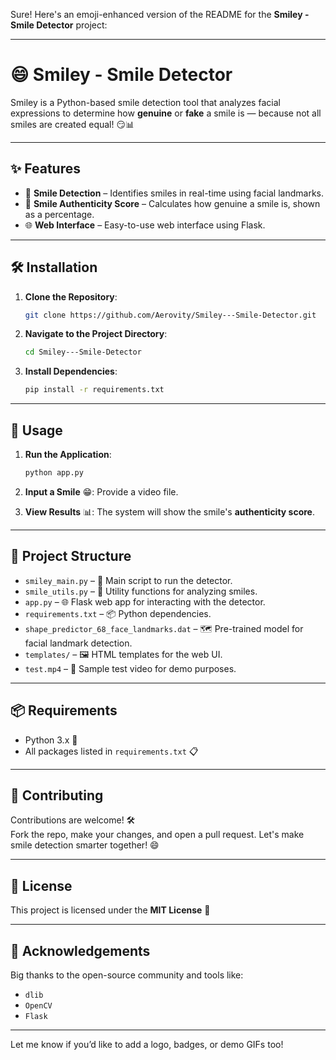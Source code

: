 Sure! Here's an emoji-enhanced version of the README for the **Smiley - Smile Detector** project:

---

# 😄 Smiley - Smile Detector

Smiley is a Python-based smile detection tool that analyzes facial expressions to determine how **genuine** or **fake** a smile is — because not all smiles are created equal! 😏📊

---

## ✨ Features

- 📸 **Smile Detection** – Identifies smiles in real-time using facial landmarks.
- 🎯 **Smile Authenticity Score** – Calculates how genuine a smile is, shown as a percentage.
- 🌐 **Web Interface** – Easy-to-use web interface using Flask.

---

## 🛠️ Installation

1. **Clone the Repository**:

   ```bash
   git clone https://github.com/Aerovity/Smiley---Smile-Detector.git
   ```

2. **Navigate to the Project Directory**:

   ```bash
   cd Smiley---Smile-Detector
   ```

3. **Install Dependencies**:

   ```bash
   pip install -r requirements.txt
   ```

---

## 🚀 Usage

1. **Run the Application**:

   ```bash
   python app.py
   ```

2. **Input a Smile** 😁: Provide a video file.

3. **View Results** 📊: The system will show the smile's **authenticity score**.

---

## 📁 Project Structure

- `smiley_main.py` – 🧠 Main script to run the detector.
- `smile_utils.py` – 🔧 Utility functions for analyzing smiles.
- `app.py` – 🌐 Flask web app for interacting with the detector.
- `requirements.txt` – 📦 Python dependencies.
- `shape_predictor_68_face_landmarks.dat` – 🗺️ Pre-trained model for facial landmark detection.
- `templates/` – 🖼️ HTML templates for the web UI.
- `test.mp4` – 🎥 Sample test video for demo purposes.

---

## 📦 Requirements

- Python 3.x 🐍
- All packages listed in `requirements.txt` 📋

---

## 🤝 Contributing

Contributions are welcome! 🛠️  
Fork the repo, make your changes, and open a pull request. Let's make smile detection smarter together! 😄

---

## 📜 License

This project is licensed under the **MIT License** 🧾

---

## 🙌 Acknowledgements

Big thanks to the open-source community and tools like:

- `dlib`
- `OpenCV`
- `Flask`

---

Let me know if you’d like to add a logo, badges, or demo GIFs too!
